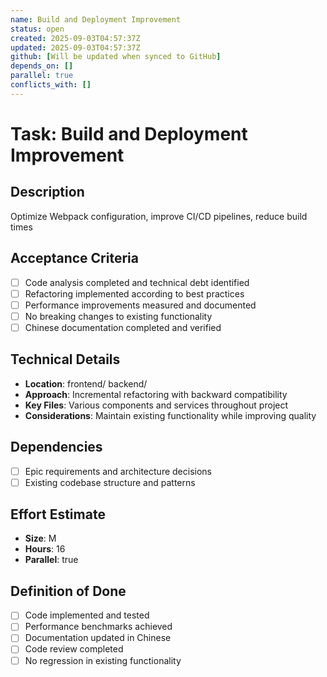 ```yaml
---
name: Build and Deployment Improvement
status: open
created: 2025-09-03T04:57:37Z
updated: 2025-09-03T04:57:37Z
github: [Will be updated when synced to GitHub]
depends_on: []
parallel: true
conflicts_with: []
---
```


# Task: Build and Deployment Improvement

## Description
Optimize Webpack configuration, improve CI/CD pipelines, reduce build times

## Acceptance Criteria
- [ ] Code analysis completed and technical debt identified
- [ ] Refactoring implemented according to best practices
- [ ] Performance improvements measured and documented
- [ ] No breaking changes to existing functionality
- [ ] Chinese documentation completed and verified

## Technical Details
- **Location**: frontend/ backend/
- **Approach**: Incremental refactoring with backward compatibility
- **Key Files**: Various components and services throughout project
- **Considerations**: Maintain existing functionality while improving quality

## Dependencies
- [ ] Epic requirements and architecture decisions
- [ ] Existing codebase structure and patterns

## Effort Estimate
- **Size**: M
- **Hours**: 16
- **Parallel**: true

## Definition of Done
- [ ] Code implemented and tested
- [ ] Performance benchmarks achieved
- [ ] Documentation updated in Chinese
- [ ] Code review completed
- [ ] No regression in existing functionality
